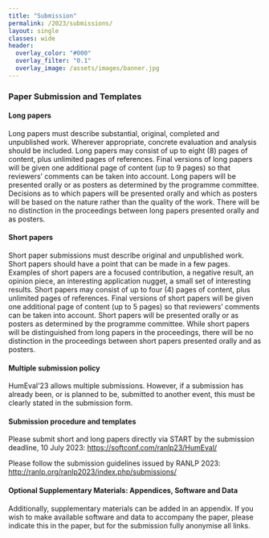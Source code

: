 ```yaml
---
title: "Submission"
permalink: /2023/submissions/
layout: single
classes: wide
header:
  overlay_color: "#000"
  overlay_filter: "0.1"
  overlay_image: /assets/images/banner.jpg
---
```


### Paper Submission and Templates

#### Long papers
Long papers must describe substantial, original, completed and unpublished work. Wherever appropriate, concrete evaluation and analysis should be included. Long papers may consist of up to eight (8) pages of content, plus unlimited pages of references. Final versions of long papers will be given one additional page of content (up to 9 pages) so that reviewers’ comments can be taken into account. Long papers will be presented orally or as posters as determined by the programme committee. Decisions as to which papers will be presented orally and which as posters will be based on the nature rather than the quality of the work. There will be no distinction in the proceedings between long papers presented orally and as posters.

#### Short papers
Short paper submissions must describe original and unpublished work. Short papers should have a point that can be made in a few pages. Examples of short papers are a focused contribution, a negative result, an opinion piece, an interesting application nugget, a small set of interesting results. Short papers may consist of up to four (4) pages of content, plus unlimited pages of references. Final versions of short papers will be given one additional page of content (up to 5 pages) so that reviewers’ comments can be taken into account. Short papers will be presented orally or as posters as determined by the programme committee. While short papers will be distinguished from long papers in the proceedings, there will be no distinction in the proceedings between short papers presented orally and as posters.

#### Multiple submission policy
HumEval'23 allows multiple submissions. However, if a submission has already been, or is planned to be, submitted to another event, this must be clearly stated in the submission form.

#### Submission procedure and templates

Please submit short and long papers directly via START by the submission deadline, 10 July 2023: <https://softconf.com/ranlp23/HumEval/>

Please follow the submission guidelines issued by RANLP 2023: <http://ranlp.org/ranlp2023/index.php/submissions/>

#### Optional Supplementary Materials: Appendices, Software and Data

Additionally, supplementary materials can be added in an appendix. If you wish to make available software and data to accompany the paper, please indicate this in the paper, but for the submission fully anonymise all links.
